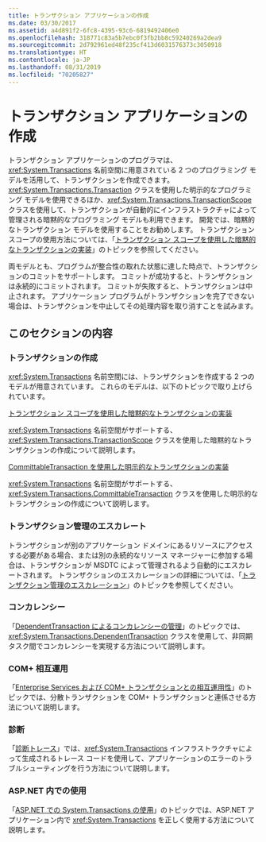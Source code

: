 ```yaml
---
title: トランザクション アプリケーションの作成
ms.date: 03/30/2017
ms.assetid: a4d891f2-6fc8-4395-93c6-6819492406e0
ms.openlocfilehash: 318771c83a5b7ebc0f3fb2bb8c59240269a2dea9
ms.sourcegitcommit: 2d792961ed48f235cf413d6031576373c3050918
ms.translationtype: HT
ms.contentlocale: ja-JP
ms.lasthandoff: 08/31/2019
ms.locfileid: "70205827"
---
```

# <a name="writing-a-transactional-application"></a>トランザクション アプリケーションの作成
トランザクション アプリケーションのプログラマは、<xref:System.Transactions> 名前空間に用意されている 2 つのプログラミング モデルを活用して、トランザクションを作成できます。 <xref:System.Transactions.Transaction> クラスを使用した明示的なプログラミング モデルを使用できるほか、<xref:System.Transactions.TransactionScope> クラスを使用して、トランザクションが自動的にインフラストラクチャによって管理される暗黙的なプログラミング モデルも利用できます。 開発では、暗黙的なトランザクション モデルを使用することをお勧めします。 トランザクション スコープの使用方法については、「[トランザクション スコープを使用した暗黙的なトランザクションの実装](implementing-an-implicit-transaction-using-transaction-scope.md)」のトピックを参照してください。  
  
 両モデルとも、プログラムが整合性の取れた状態に達した時点で、トランザクションのコミットをサポートします。 コミットが成功すると、トランザクションは永続的にコミットされます。 コミットが失敗すると、トランザクションは中止されます。 アプリケーション プログラムがトランザクションを完了できない場合は、トランザクションを中止してその処理内容を取り消すことを試みます。  
  
## <a name="in-this-section"></a>このセクションの内容  
  
### <a name="creating-a-transaction"></a>トランザクションの作成  
 <xref:System.Transactions> 名前空間には、トランザクションを作成する 2 つのモデルが用意されています。 これらのモデルは、以下のトピックで取り上げられています。  
  
 [トランザクション スコープを使用した暗黙的なトランザクションの実装](implementing-an-implicit-transaction-using-transaction-scope.md)  
  
 <xref:System.Transactions> 名前空間がサポートする、<xref:System.Transactions.TransactionScope> クラスを使用した暗黙的なトランザクションの作成について説明します。  
  
 [CommittableTransaction を使用した明示的なトランザクションの実装](implementing-an-explicit-transaction-using-committabletransaction.md)  
  
 <xref:System.Transactions> 名前空間がサポートする、<xref:System.Transactions.CommittableTransaction> クラスを使用した明示的なトランザクションの作成について説明します。  
  
### <a name="escalating-transaction-management"></a>トランザクション管理のエスカレート  
 トランザクションが別のアプリケーション ドメインにあるリソースにアクセスする必要がある場合、または別の永続的なリソース マネージャーに参加する場合は、トランザクションが MSDTC によって管理されるよう自動的にエスカレートされます。 トランザクションのエスカレーションの詳細については、「[トランザクション管理のエスカレーション](transaction-management-escalation.md)」のトピックを参照してください。  
  
### <a name="concurrency"></a>コンカレンシー  
 「[DependentTransaction によるコンカレンシーの管理](managing-concurrency-with-dependenttransaction.md)」のトピックでは、<xref:System.Transactions.DependentTransaction> クラスを使用して、非同期タスク間でコンカレンシーを実現する方法について説明します。  
  
### <a name="com-interop"></a>COM+ 相互運用  
 「[Enterprise Services および COM+ トランザクションとの相互運用性](interoperability-with-enterprise-services-and-com-transactions.md)」のトピックでは、分散トランザクションを COM+ トランザクションと連係させる方法について説明します。  
  
### <a name="diagnostics"></a>診断  
 「[診断トレース](diagnostic-traces.md)」では、<xref:System.Transactions> インフラストラクチャによって生成されるトレース コードを使用して、アプリケーションのエラーのトラブルシューティングを行う方法について説明します。  
  
### <a name="working-within-aspnet"></a>ASP.NET 内での使用  
 「[ASP.NET での System.Transactions の使用](using-system-transactions-in-aspnet.md)」のトピックでは、ASP.NET アプリケーション内で <xref:System.Transactions> を正しく使用する方法について説明します。
